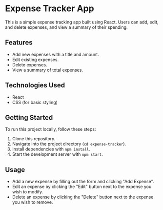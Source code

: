 # Expense Tracker App

This is a simple expense tracking app built using React. Users can add, edit, and delete expenses, and view a summary of their spending.

## Features

- Add new expenses with a title and amount.
- Edit existing expenses.
- Delete expenses.
- View a summary of total expenses.

## Technologies Used

- React
- CSS (for basic styling)

## Getting Started

To run this project locally, follow these steps:

1. Clone this repository.
2. Navigate into the project directory (`cd expense-tracker`).
3. Install dependencies with `npm install`.
4. Start the development server with `npm start`.

## Usage

- Add a new expense by filling out the form and clicking "Add Expense".
- Edit an expense by clicking the "Edit" button next to the expense you wish to modify.
- Delete an expense by clicking the "Delete" button next to the expense you wish to remove.

